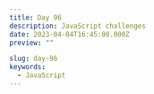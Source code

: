 ```yaml
---
title: Day 96
description: JavaScript challenges
date: 2023-04-04T16:45:00.000Z
preview: ""

slug: day-96
keywords:
  - JavaScript
---
```

